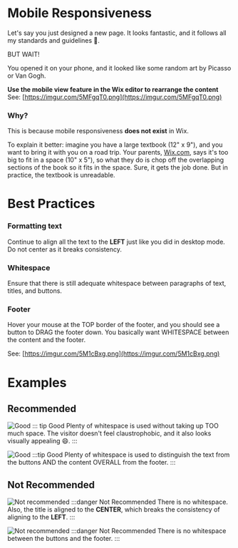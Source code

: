 # Mobile Responsiveness

Let's say you just designed a new page. It looks fantastic, and it follows all my standards and guidelines 🤗.

BUT WAIT!

You opened it on your phone, and it looked like some random art by Picasso or Van Gogh.


**Use the mobile view feature in the Wix editor to rearrange the content**
See: [https://imgur.com/5MFgqT0.png](https://imgur.com/5MFgqT0.png)

### Why?
This is because mobile responsiveness **does not exist** in Wix.

To explain it better: imagine you have a large textbook (12" x 9"), and you want to bring it with you on a road trip. Your parents, [Wix.com](https://wix.com), says it's too big to fit in a space (10" x 5"), so what they do is chop off the overlapping sections of the book so it fits in the space.
Sure, it gets the job done. But in practice, the textbook is unreadable.

# Best Practices
### Formatting text
Continue to align all the text to the **LEFT** just like you did in desktop mode.
Do not center as it breaks consistency.

### Whitespace
Ensure that there is still adequate whitespace between paragraphs of text, titles, and buttons.

### Footer
Hover your mouse at the TOP border of the footer, and you should see a button to DRAG the footer down.
You basically want WHITESPACE between the content and the footer.

See: [https://imgur.com/5M1cBxg.png](https://imgur.com/5M1cBxg.png)

# Examples
## Recommended
![Good](https://imgur.com/p1DWwLp.png)
::: tip Good
Plenty of whitespace is used without taking up TOO much space.
The visitor doesn't feel claustrophobic, and it also looks visually appealing 😄.
:::

![Good](https://imgur.com/6wPe51x.png)
:::tip Good
Plenty of whitespace is used to distinguish the text from the buttons AND the content OVERALL from the footer.
:::

## Not Recommended
![Not recommended](https://imgur.com/5GTOlZw.png)
:::danger Not Recommended
There is no whitespace. Also, the title is aligned to the **CENTER**, which breaks the consistency of aligning to the **LEFT**.
:::

![Not recommended](https://imgur.com/yfdgQuV.png)
:::danger Not Recommended
There is no whitespace between the buttons and the footer.
:::